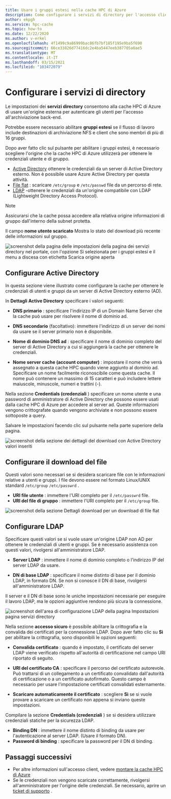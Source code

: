 ```yaml
---
title: Usare i gruppi estesi nella cache HPC di Azure
description: Come configurare i servizi di directory per l'accesso client a destinazioni di archiviazione nella cache HPC di Azure
author: ekpgh
ms.service: hpc-cache
ms.topic: how-to
ms.date: 12/22/2020
ms.author: v-erkel
ms.openlocfilehash: 4f1499c9a86999bac86fb7bf185f195e9ba5f690
ms.sourcegitcommit: 66ce33826d77416dc2e4ba5447eeb387705a6ae5
ms.translationtype: MT
ms.contentlocale: it-IT
ms.lasthandoff: 03/15/2021
ms.locfileid: "103472079"
---
```

# <a name="configure-directory-services"></a>Configurare i servizi di directory

Le impostazioni dei **servizi directory** consentono alla cache HPC di Azure di usare un'origine esterna per autenticare gli utenti per l'accesso all'archiviazione back-end.

Potrebbe essere necessario abilitare **gruppi estesi** se il flusso di lavoro include destinazioni di archiviazione NFS e client che sono membri di più di 16 gruppi.

Dopo aver fatto clic sul pulsante per abilitare i gruppi estesi, è necessario scegliere l'origine che la cache HPC di Azure utilizzerà per ottenere le credenziali utente e di gruppo.

* [Active Directory](#configure-active-directory) ottenere le credenziali da un server di Active Directory esterno. Non è possibile usare Azure Active Directory per questa attività.
* [File flat](#configure-file-download) : scaricare `/etc/group` e `/etc/passwd` file da un percorso di rete.
* [LDAP](#configure-ldap) -ottenere le credenziali da un'origine compatibile con LDAP (Lightweight Directory Access Protocol).

> [!NOTE]
> Assicurarsi che la cache possa accedere alla relativa origine informazioni di gruppo dall'interno della subnet protetta.<!-- + details/examples -->

Il campo **nome utente scaricato** Mostra lo stato del download più recente delle informazioni sul gruppo.

![screenshot della pagina delle impostazioni della pagina dei servizi directory nel portale, con l'opzione Sì selezionata per i gruppi estesi e il menu a discesa con etichetta Scarica origine aperta](media/directory-services-select-group-source.png)

## <a name="configure-active-directory"></a>Configurare Active Directory

In questa sezione viene illustrato come configurare la cache per ottenere le credenziali di utenti e gruppi da un server di Active Directory esterno (AD).

In **Dettagli Active Directory** specificare i valori seguenti:

* **DNS primario** : specificare l'indirizzo IP di un Domain Name Server che la cache può usare per risolvere il nome di dominio ad.

* **DNS secondario** (facoltativo): immettere l'indirizzo di un server dei nomi da usare se il server primario non è disponibile.

* **Nome di dominio DNS ad** : specificare il nome di dominio completo del server di Active Directory a cui si aggiungerà la cache per ottenere le credenziali.

* **Nome server cache (account computer)** : impostare il nome che verrà assegnato a questa cache HPC quando viene aggiunto al dominio ad. Specificare un nome facilmente riconoscibile come questa cache. Il nome può contenere un massimo di 15 caratteri e può includere lettere maiuscole, minuscole, numeri e trattini (-).

Nella sezione **Credentials (credenziali** ) specificare un nome utente e una password di amministratore di Active Directory che possono essere usati dalla cache HPC di Azure per accedere al server ad. Queste informazioni vengono crittografate quando vengono archiviate e non possono essere sottoposte a query.

Salvare le impostazioni facendo clic sul pulsante nella parte superiore della pagina.

![screenshot della sezione dei dettagli del download con Active Directory valori inseriti](media/group-download-details-ad.png)

## <a name="configure-file-download"></a>Configurare il download del file

Questi valori sono necessari se si desidera scaricare file con le informazioni relative a utenti e gruppi. I file devono essere nel formato Linux/UNIX standard `/etc/group` `/etc/passwrd` .

* **URI file utente** : immettere l'URI completo per il `/etc/passwrd` file.
* **URI del file di gruppo** : immettere l'URI completo per il `/etc/group` file.

![screenshot della sezione Dettagli download per un download di file flat](media/group-download-details-file.png)

## <a name="configure-ldap"></a>Configurare LDAP

Specificare questi valori se si vuole usare un'origine LDAP non AD per ottenere le credenziali di utenti e gruppi. Se è necessario assistenza con questi valori, rivolgersi all'amministratore LDAP.

* **Server LDAP** : immettere il nome di dominio completo o l'indirizzo IP del server LDAP da usare. <!-- only one, not up to 3 -->

* **DN di base LDAP** : specificare il nome distinto di base per il dominio LDAP, in formato DN. Se non si conosce il DN di base, rivolgersi all'amministratore LDAP.

Il server e il DN di base sono le uniche impostazioni necessarie per eseguire il lavoro LDAP, ma le opzioni aggiuntive rendono più sicura la connessione.

![screenshot dell'area di configurazione LDAP della pagina Impostazioni pagina servizi directory](media/group-download-details-ldap.png)

Nella sezione **accesso sicuro** è possibile abilitare la crittografia e la convalida dei certificati per la connessione LDAP. Dopo aver fatto clic su **Sì** per abilitare la crittografia, sono disponibili le opzioni seguenti:

* **Convalida certificato** : quando è impostato, il certificato del server LDAP viene verificato rispetto all'autorità di certificazione nel campo URI riportato di seguito.

* **URI del certificato CA** : specificare il percorso del certificato autorevole. Può trattarsi di un collegamento a un certificato convalidato dall'autorità di certificazione o a un certificato autofirmato. Questo campo è necessario per usare l'impostazione certificati convalidati esternamente.

* **Scaricare automaticamente il certificato** : scegliere **Sì** se si vuole provare a scaricare un certificato non appena si inviano queste impostazioni.

Compilare la sezione **Credentials (credenziali** ) se si desidera utilizzare credenziali statiche per la sicurezza LDAP.

* **Binding DN** : immettere il nome distinto di binding da usare per l'autenticazione al server LDAP. (Usare il formato DN).
* **Password di binding** : specificare la password per il DN di binding.

## <a name="next-steps"></a>Passaggi successivi

* Per altre informazioni sull'accesso client, vedere [montare la cache HPC di Azure](hpc-cache-mount.md)
* Se le credenziali non vengono scaricate correttamente, rivolgersi all'amministratore per l'origine delle credenziali. Se necessario, aprire un [ticket di supporto](hpc-cache-support-ticket.md) .
